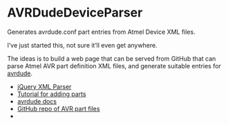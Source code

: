 # AVRDudeDeviceParser
Generates avrdude.conf part entries from Atmel Device XML files.

I’ve just started this, not sure it’ll even get anywhere.

The ideas is to build a web page that can be served from GitHub that can parse Atmel AVR part definition XML files, and generate suitable entries for [avrdude](http://www.nongnu.org/avrdude/).

* [jQuery XML Parser](https://api.jquery.com/jQuery.parseXML/)
* [Tutorial for adding parts](http://joost.damad.be/2013/07/adding-new-device-to-avrdude.html)
* [avrdude docs](http://download-mirror.savannah.gnu.org/releases/avrdude/avrdude-doc-6.3.pdf)
* [GitHub repo of AVR part files](https://github.com/avrxml/AS6-Devices-XML/)
* 
